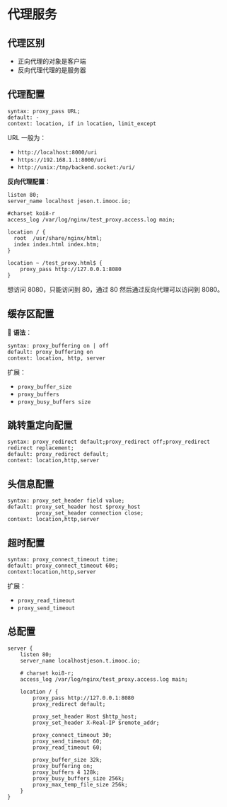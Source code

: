 # 代理服务

## 代理区别

- 正向代理的对象是客户端
- 反向代理代理的是服务器

## 代理配置

```linux
syntax: proxy_pass URL;
default: -
context: location, if in location, limit_except
```

URL 一般为：

- `http://localhost:8000/uri`
- `https://192.168.1.1:8000/uri`
- `http://unix:/tmp/backend.socket:/uri/`

**反向代理配置**：

```nginx
listen 80;
server_name localhost jeson.t.imooc.io;

#charset koi8-r
access_log /var/log/nginx/test_proxy.access.log main;

location / {
  root  /usr/share/nginx/html;
  index index.html index.htm;
}

location ~ /test_proxy.html$ {
    proxy_pass http://127.0.0.1:8080
}
```

想访问 8080，只能访问到 80，通过 80 然后通过反向代理可以访问到 8080。

## 缓存区配置

📖 **语法**：

```linux
syntax: proxy_buffering on | off
default: proxy_buffering on
context: location, http, server
```

扩展：

- `proxy_buffer_size`
- `proxy_buffers`
- `proxy_busy_buffers size`

## 跳转重定向配置

```linux
syntax: proxy_redirect default;proxy_redirect off;proxy_redirect redirect replacement;
default: proxy_redirect default;
context: location,http,server
```

## 头信息配置

```linux
syntax: proxy_set_header field value;
default: proxy_set_header host $proxy_host
		 proxy_set_header connection close;
context: location,http,server
```

## 超时配置

```linux
syntax: proxy_connect_timeout time;
default: proxy_connect_timeout 60s;
context:location,http,server

```

扩展：

- `proxy_read_timeout`
- `proxy_send_timeout`

## 总配置

```nginx
server {
    listen 80;
    server_name localhostjeson.t.imooc.io;

    # charset koi8-r;
    access_log /var/log/nginx/test_proxy.access.log main;

    location / {
        proxy_pass http://127.0.0.1:8080
        proxy_redirect default;

        proxy_set_header Host $http_host;
        proxy_set_header X-Real-IP $remote_addr;

        proxy_connect_timeout 30;
        proxy_send_timeout 60;
        proxy_read_timeout 60;

        proxy_buffer_size 32k;
        proxy_buffering on;
        proxy_buffers 4 128k;
        proxy_busy_buffers_size 256k;
        proxy_max_temp_file_size 256k;
    }
}
```
